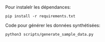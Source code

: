 Pour instalelr les dépendances:
```
pip install -r requirements.txt
```

Code pour générer les données synthétisées:
```
python3 scripts/generate_sample_data.py
```
